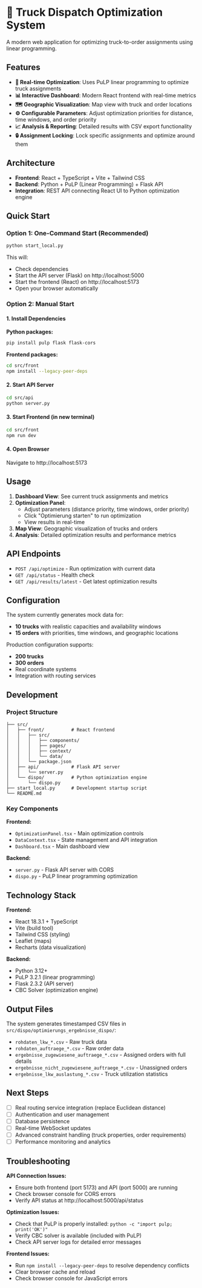 # 🚛 Truck Dispatch Optimization System

A modern web application for optimizing truck-to-order assignments using linear programming.

## Features

- **🎯 Real-time Optimization**: Uses PuLP linear programming to optimize truck assignments
- **📊 Interactive Dashboard**: Modern React frontend with real-time metrics
- **🗺️ Geographic Visualization**: Map view with truck and order locations  
- **⚙️ Configurable Parameters**: Adjust optimization priorities for distance, time windows, and order priority
- **📈 Analysis & Reporting**: Detailed results with CSV export functionality
- **🔒 Assignment Locking**: Lock specific assignments and optimize around them

## Architecture

- **Frontend**: React + TypeScript + Vite + Tailwind CSS
- **Backend**: Python + PuLP (Linear Programming) + Flask API  
- **Integration**: REST API connecting React UI to Python optimization engine

## Quick Start

### Option 1: One-Command Start (Recommended)

```bash
python start_local.py
```

This will:
- Check dependencies
- Start the API server (Flask) on http://localhost:5000
- Start the frontend (React) on http://localhost:5173  
- Open your browser automatically

### Option 2: Manual Start

#### 1. Install Dependencies

**Python packages:**
```bash
pip install pulp flask flask-cors
```

**Frontend packages:**
```bash
cd src/front
npm install --legacy-peer-deps
```

#### 2. Start API Server
```bash
cd src/api
python server.py
```

#### 3. Start Frontend (in new terminal)
```bash
cd src/front
npm run dev
```

#### 4. Open Browser
Navigate to http://localhost:5173

## Usage

1. **Dashboard View**: See current truck assignments and metrics
2. **Optimization Panel**: 
   - Adjust parameters (distance priority, time windows, order priority)
   - Click "Optimierung starten" to run optimization
   - View results in real-time
3. **Map View**: Geographic visualization of trucks and orders
4. **Analysis**: Detailed optimization results and performance metrics

## API Endpoints

- `POST /api/optimize` - Run optimization with current data
- `GET /api/status` - Health check
- `GET /api/results/latest` - Get latest optimization results

## Configuration

The system currently generates mock data for:
- **10 trucks** with realistic capacities and availability windows
- **15 orders** with priorities, time windows, and geographic locations

Production configuration supports:
- **200 trucks** 
- **300 orders**
- Real coordinate systems
- Integration with routing services

## Development

### Project Structure
```
├── src/
│   ├── front/          # React frontend
│   │   ├── src/
│   │   │   ├── components/
│   │   │   ├── pages/
│   │   │   ├── context/
│   │   │   └── data/
│   │   └── package.json
│   ├── api/            # Flask API server
│   │   └── server.py
│   └── dispo/          # Python optimization engine
│       └── dispo.py
├── start_local.py      # Development startup script
└── README.md
```

### Key Components

**Frontend:**
- `OptimizationPanel.tsx` - Main optimization controls
- `DataContext.tsx` - State management and API integration
- `Dashboard.tsx` - Main dashboard view

**Backend:**
- `server.py` - Flask API server with CORS
- `dispo.py` - PuLP linear programming optimization

## Technology Stack

**Frontend:**
- React 18.3.1 + TypeScript
- Vite (build tool)
- Tailwind CSS (styling)
- Leaflet (maps)
- Recharts (data visualization)

**Backend:**
- Python 3.12+
- PuLP 3.2.1 (linear programming)
- Flask 2.3.2 (API server)
- CBC Solver (optimization engine)

## Output Files

The system generates timestamped CSV files in `src/dispo/optimierungs_ergebnisse_dispo/`:

- `rohdaten_lkw_*.csv` - Raw truck data
- `rohdaten_auftraege_*.csv` - Raw order data  
- `ergebnisse_zugewiesene_auftraege_*.csv` - Assigned orders with full details
- `ergebnisse_nicht_zugewiesene_auftraege_*.csv` - Unassigned orders
- `ergebnisse_lkw_auslastung_*.csv` - Truck utilization statistics

## Next Steps

- [ ] Real routing service integration (replace Euclidean distance)
- [ ] Authentication and user management
- [ ] Database persistence
- [ ] Real-time WebSocket updates
- [ ] Advanced constraint handling (truck properties, order requirements)
- [ ] Performance monitoring and analytics

## Troubleshooting

**API Connection Issues:**
- Ensure both frontend (port 5173) and API (port 5000) are running
- Check browser console for CORS errors
- Verify API status at http://localhost:5000/api/status

**Optimization Issues:**  
- Check that PuLP is properly installed: `python -c "import pulp; print('OK')"`
- Verify CBC solver is available (included with PuLP)
- Check API server logs for detailed error messages

**Frontend Issues:**
- Run `npm install --legacy-peer-deps` to resolve dependency conflicts
- Clear browser cache and reload
- Check browser console for JavaScript errors
